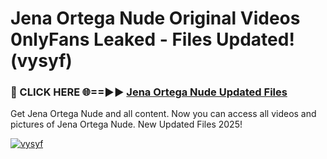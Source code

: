 # Jena Ortega Nude Original Videos 0nlyFans Leaked - Files Updated! (vysyf)

<h3>🔴 CLICK HERE 🌐==►► <a href="https://tinyurl.com/yrmya6cz" rel="nofollow">Jena Ortega Nude Updated Files</a></h3>

Get Jena Ortega Nude and all content. Now you can access all videos and pictures of Jena Ortega Nude. New Updated Files 2025!

[![vysyf](https://i.imgur.com/FMdXYCs.gif)](https://tinyurl.com/yrmya6cz)
